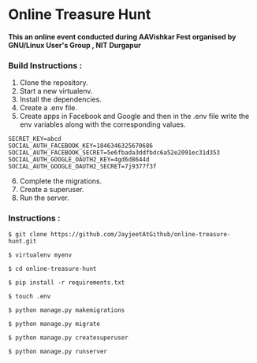 # Online Treasure Hunt

#### This an online event conducted during AAVishkar Fest organised by GNU/Linux User's Group , NIT Durgapur

### Build Instructions :

1. Clone the repository. 
2. Start a new virtualenv. 
3. Install the dependencies.
4. Create a .env file.
5. Create apps in Facebook and Google and then in the .env file write the env variables along with the corresponding values.

```
SECRET_KEY=abcd
SOCIAL_AUTH_FACEBOOK_KEY=1846346325670686
SOCIAL_AUTH_FACEBOOK_SECRET=5e6fbada3ddfbdc6a52e2091ec31d353
SOCIAL_AUTH_GOOGLE_OAUTH2_KEY=4gd6d8644d
SOCIAL_AUTH_GOOGLE_OAUTH2_SECRET=7j9377f3f

```

6. Complete the migrations.
7. Create a superuser.
8. Run the server.


### Instructions :

```
$ git clone https://github.com/JayjeetAtGithub/online-treasure-hunt.git

$ virtualenv myenv

$ cd online-treasure-hunt

$ pip install -r requirements.txt

$ touch .env

$ python manage.py makemigrations 

$ python manage.py migrate

$ python manage.py createsuperuser

$ python manage.py runserver

```


